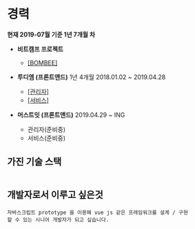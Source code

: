 # 경력
**현재 2019-07월 기준 1년 7개월 차**

- **비트캠프 프로젝트**
   * [[BOMBEE]](https://github.com/kwonbongsoo/BOMBEE)
- **투디엠 (프론트앤드)** 1년 4개월 2018.01.02 ~ 2019.04.28
  * [[관리자]](./page/2dm_admin.md)<br>
  * [[서비스]](./page/2dm_service.md)<br>

- **머스트잇 (프론트앤드)** 2019.04.29 ~ ING
  * 관리자(준비중)
  * 서비스(준비중)

## 가진 기술 스택
```
```

## 개발자로서 이루고 싶은것
```
자바스크립트 prototype 을 이용해 vue js 같은 프레임워크를 설계 / 구현 
할 수 있는 시니어 개발자가 되고 싶습니다.
```
